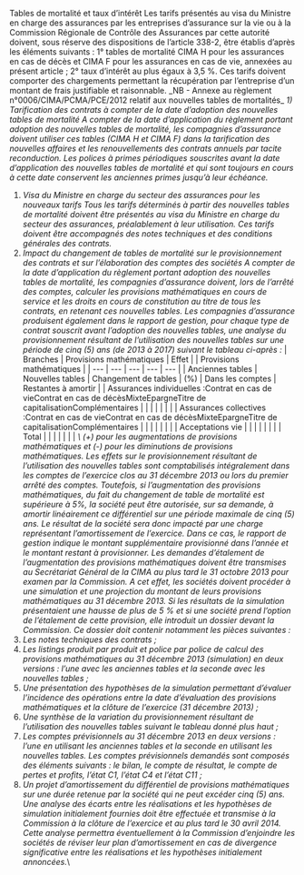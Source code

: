 Tables de mortalité et taux d’intérêt
Les tarifs présentés au visa du Ministre en charge des assurances par les entreprises d’assurance sur la vie ou à la Commission Régionale de Contrôle des Assurances par cette autorité doivent, sous réserve des dispositions de l’article 338-2, être établis d’après les éléments suivants :
1° tables de mortalité CIMA H pour les assurances en cas de décès et CIMA F pour les assurances en cas de vie, annexées au présent article ;
2° taux d’intérêt au plus égaux à 3,5 %.
Ces tarifs doivent comporter des chargements permettant la récupération par l’entreprise d’un montant de frais justifiable et raisonnable.
\_NB - Annexe au règlement n°0006/CIMA/PCMA/PCE/2012 relatif aux nouvelles tables de mortalités_
_1) Tarification des contrats à compter de la date d’adoption des nouvelles tables de mortalité_
_A compter de la date d’application du règlement portant adoption des nouvelles tables de mortalité, les compagnies d’assurance doivent utiliser ces tables (CIMA H et CIMA F) dans la tarification des nouvelles affaires et les renouvellements des contrats annuels par tacite reconduction._
_Les polices à primes périodiques souscrites avant la date d’application des nouvelles tables de mortalité et qui sont toujours en cours à cette date conservent les anciennes primes jusqu’à leur échéance._
1.  _Visa du Ministre en charge du secteur des assurances pour les nouveaux tarifs_
_Tous les tarifs déterminés à partir des nouvelles tables de mortalité doivent être présentés au visa du Ministre en charge du secteur des assurances, préalablement à leur utilisation. Ces tarifs doivent être accompagnés des notes techniques et des conditions générales des contrats._
1.  _Impact du changement de tables de mortalité sur le provisionnement des contrats et sur l’élaboration des comptes des sociétés_
_A compter de la date d’application du règlement portant adoption des nouvelles tables de mortalité, les compagnies d’assurance doivent, lors de l’arrêté des comptes, calculer les provisions mathématiques en cours de service et les droits en cours de constitution au titre de tous les contrats, en retenant ces nouvelles tables._
_Les compagnies d’assurance produisent également dans le rapport de gestion, pour chaque type de contrat souscrit avant l’adoption des nouvelles tables, une analyse du provisionnement résultant de l’utilisation des nouvelles tables sur une période de cinq (5) ans (de 2013 à 2017) suivant le tableau ci-après :_
| Branches | Provisions mathématiques |  Effet |  | Provisions mathématiques |
| --- | --- | --- | --- | --- |
| Anciennes tables | Nouvelles tables | Changement de tables | (%) | Dans les comptes | Restantes à amortir |
| Assurances individuelles :Contrat en cas de vieContrat en cas de décèsMixteEpargneTitre de capitalisationComplémentaires |  |  |  |  |  |  |
| Assurances collectives :Contrat en cas de vieContrat en cas de décèsMixteEpargneTitre de capitalisationComplémentaires |  |  |  |  |  |  |
| Acceptations vie |  |  |  |  |  |  |
| Total |  |  |  |  |  |  |
_\ (+) pour les augmentations de provisions mathématiques et (-) pour les diminutions de provisions mathématiques._
_Les effets sur le provisionnement résultant de l’utilisation des nouvelles tables sont comptabilisés intégralement dans les comptes de l’exercice clos au 31 décembre 2013 ou lors du premier arrêté des comptes._
_Toutefois, si l’augmentation des provisions mathématiques, du fait du changement de table de mortalité est supérieure à 5%, la société peut être autorisée, sur sa demande, à amortir linéairement ce différentiel sur une période maximale de cinq (5) ans. Le résultat de la société sera donc impacté par une charge représentant l’amortissement de l’exercice. Dans ce cas, le rapport de gestion indique le montant supplémentaire provisionné dans l’année et le montant restant à provisionner._
_Les demandes d’étalement de l’augmentation des provisions mathématiques doivent être transmises au Secrétariat Général de la CIMA au plus tard le 31 octobre 2013 pour examen par la Commission._
_A cet effet, les sociétés doivent procéder à une simulation et une projection du montant de leurs provisions mathématiques au 31 décembre 2013. Si les résultats de la simulation présentaient une hausse de plus de 5 % et si une société prend l’option de l’étalement de cette provision, elle introduit un dossier devant la Commission._
_Ce dossier doit contenir notamment les pièces suivantes :_
1.  _Les notes techniques des contrats ;_
2.  _Les listings produit par produit et police par police de calcul des provisions mathématiques au 31 décembre 2013 (simulation) en deux versions : l’une avec les anciennes tables et la seconde avec les nouvelles tables ;_
3.  _Une présentation des hypothèses de la simulation permettant d’évaluer l’incidence des opérations entre la date d’évaluation des provisions mathématiques et la clôture de l’exercice (31 décembre 2013) ;_
4.  _Une synthèse de la variation du provisionnement résultant de l’utilisation des nouvelles tables suivant le tableau donné plus haut ;_
5.  _Les comptes prévisionnels au 31 décembre 2013 en deux versions : l’une en utilisant les anciennes tables et la seconde en utilisant les nouvelles tables. Les comptes prévisionnels demandés sont composés des éléments suivants : le bilan, le compte de résultat, le compte de pertes et profits, l’état C1, l’état C4 et l’état C11 ;_
6.  _Un projet d’amortissement du différentiel de provisions mathématiques sur une durée retenue par la société qui ne peut excéder cinq (5) ans._
_Une analyse des écarts entre les réalisations et les hypothèses de simulation initialement fournies doit être effectuée et transmise à la Commission à la clôture de l’exercice et au plus tard le 30 avril 2014. Cette analyse permettra éventuellement à la Commission d’enjoindre les sociétés de réviser leur plan d’amor­tissement en cas de divergence significative entre les réalisations et les hypothèses initialement annoncées._\